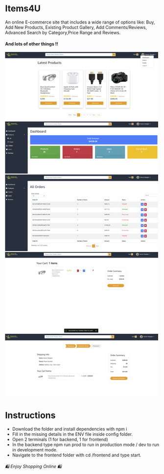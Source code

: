 # Items4U
An online E-commerce site that includes a wide range of options like:
Buy, Add New Products, Existing Product Gallery, Add Comments/Reviews, Advanced Search by Category,Price Range and Reviews.
#### And lots of other things !!

<img src="images/1.png" width=500>
<img src="images/2.png" width=500>
<img src="images/3.png" width=500>
<img src="images/4.png" width=500>
<img src="images/5.png" width=500>

# Instructions
- Download the folder and install dependencies with npm i
- Fill in the missing details in the ENV file inside config folder.
- Open 2 terminals (1 for backend, 1 for frontend)
- In the backend type npm run prod to run in production mode / dev to run in development mode.
- Navigate to the frontend folder with cd /frontend and type start.

 ###### 🛍️ Enjoy Shopping Online 🛍️ ######
